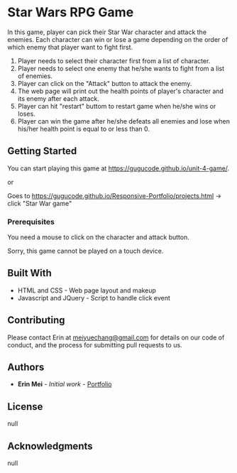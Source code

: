 # Star Wars RPG Game

In this game, player can pick their Star War character and attack the enemies. Each character can win or lose a game depending on the order of which enemy that player want to fight first. 

1. Player needs to select their character first from a list of character.
2. Player needs to select one enemy that he/she wants to fight from a list of enemies.
3. Player can click on the "Attack" button to attack the enemy.
4. The web page will print out the health points of player's character and its enemy after each attack.
5. Player can hit "restart" buttom to restart game when he/she wins or loses.
6. Player can win the game after he/she defeats all enemies and lose when his/her health point is equal to or less than 0. 

## Getting Started

You can start playing this game at https://gugucode.github.io/unit-4-game/.

or 

Goes to https://gugucode.github.io/Responsive-Portfolio/projects.html -> click "Star War game"

### Prerequisites

You need a mouse to click on the character and attack button.

Sorry, this game cannot be played on a touch device. 


## Built With

* HTML and CSS - Web page layout and makeup
* Javascript and JQuery - Script to handle click event


## Contributing

Please contact Erin at meiyuechang@gmail.com for details on our code of conduct, and the process for submitting pull requests to us.

## Authors

* **Erin Mei** - *Initial work* - [Portfolio](https://gugucode.github.io/Responsive-Portfolio/index.html)


## License

null

## Acknowledgments

null
